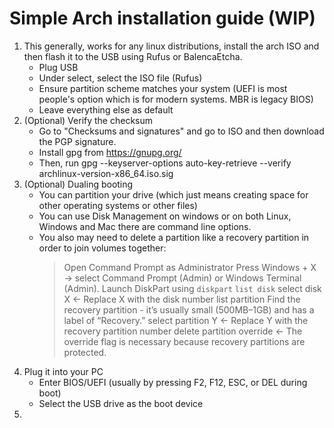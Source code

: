 # Simple Arch installation guide (WIP)
1. This generally, works for any linux distributions, install the arch ISO and then flash it to the USB using Rufus or BalencaEtcha.
   - Plug USB
   - Under select, select the ISO file (Rufus)
   - Ensure partition scheme matches your system (UEFI is most people's option which is for modern systems. MBR is legacy BIOS)
   - Leave everything else as default
2. (Optional) Verify the checksum
   - Go to "Checksums and signatures" and go to ISO and then download the PGP signature.
   - Install gpg from https://gnupg.org/
   - Then, run gpg --keyserver-options auto-key-retrieve --verify archlinux-version-x86_64.iso.sig
3. (Optional) Dualing booting
   - You can partition your drive (which just means creating space for other operating systems or other files)
   - You can use Disk Management on windows or on both Linux, Windows and Mac there are command line options.
   - You also may need to delete a partition like a recovery partition in order to join volumes together:
     > Open Command Prompt as Administrator
     > Press Windows + X → select Command Prompt (Admin) or Windows Terminal (Admin).
     > Launch DiskPart using ```diskpart```
     > ```list disk```
     > select disk X   ← Replace X with the disk number
     > list partition
     > Find the recovery partition - it’s usually small (500MB–1GB) and has a label of “Recovery.”
     > select partition Y   ← Replace Y with the recovery partition number
     > delete partition override ← The override flag is necessary because recovery partitions are protected.
2. Plug it into your PC
   - Enter BIOS/UEFI (usually by pressing F2, F12, ESC, or DEL during boot)
   - Select the USB drive as the boot device
3. 
